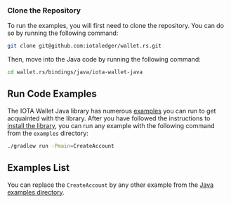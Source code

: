 ### Clone the Repository

To run the examples, you will first need to clone the repository. You can do so by running the following command:

```bash
git clone git@github.com:iotaledger/wallet.rs.git
```

Then, move into the Java code by running the following command:

```bash
cd wallet.rs/bindings/java/iota-wallet-java
```

## Run Code Examples

The IOTA Wallet Java library has numerous [examples](https://github.com/iotaledger/wallet.rs/tree/develop/bindings/java/iota-wallet-java/examples/src)
you can run to get acquainted with the library. After you have followed the instructions to
[install the library](./../getting_started/java#install-the-library), you can run any example with the following
command from the `examples` directory:

```bash
./gradlew run -Pmain=CreateAccount
```

## Examples List

You can replace the `CreateAccount` by any other example from the [Java examples directory](https://github.com/iotaledger/wallet.rs/tree/develop/bindings/java/iota-wallet-java/examples/src).
